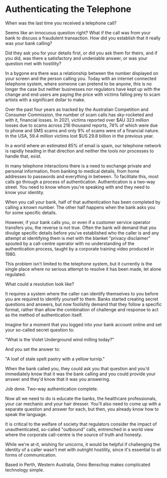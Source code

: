 # Authenticating the Telephone

When was the last time you received a telephone call?

Seems like an innocuous question right? What if the call was from your bank to discuss a fraudulent transaction. How did you establish that it really was your bank calling?

Did they ask you for your details first, or did you ask them for theirs, and if you did, was there a satisfactory and undeniable answer, or was your question met with hostility?

In a bygone era there was a relationship between the number displayed on your screen and the person calling you. Today with an internet connected telephone system, where someone can pretend to be anyone, this is no longer the case but neither businesses nor regulators have kept up with the change and end users are paying the price with victims falling prey to scam artists with a significant dollar to make.

Over the past four years as tracked by the Australian Competition and Consumer Commission, the number of scam calls has sky-rocketed and with it, financial losses. In 2021, victims reported over $AU 323 million losses due to scams across 216 thousand reports, 74% of which were due to phone and SMS scams and only 9% of scams were of a financial nature. In the USA, 59.4 million victims lost $US 29.8 billion in the previous year.

In a world where an estimated 85% of email is spam, our telephone network is rapidly heading in that direction and neither the tools nor processes to handle that, exist.

In many telephone interactions there is a need to exchange private and personal information, from banking to medical details, from home addresses to passwords and everything in between. To facilitate this, most calls go through a process of authentication. Authentication is a two-way street. You need to know whom you're speaking with and they need to know your identity.

When you call your bank, half of that authentication has been completed by calling a known number. The other half happens when the bank asks you for some specific details.

However, if your bank calls you, or even if a customer service operator transfers you, the reverse is not true. Often the bank will demand that you divulge specific details before you've established who the caller is and any attempt at identifying them is met with the blanket "privacy disclaimer" spouted by a call-centre operator with no understanding of the authentication process, taught by a corporate training video produced in 1980.

This problem isn't limited to the telephone system, but it currently is the single place where no serious attempt to resolve it has been made, let alone regulated.

What could a resolution look like?

It requires a system where the caller can identify themselves to you before you are required to identify yourself to them. Banks started creating secret questions and answers, but now foolishly demand that they follow a specific format, rather than allow the combination of challenge and response to act as the method of authentication itself.

Imagine for a moment that you logged into your bank account online and set your so-called secret question to:

"What is the Violet Underground wind milling today?"

And you set the answer to:

"A loaf of stale spelt pastry with a yellow turnip."

When the bank called you, they could ask you that question and you'd immediately know that it was the bank calling and you could provide your answer and they'd know that it was you answering.

Job done. Two-way authentication complete.

Now all we need to do is educate the banks, the healthcare professionals, your car mechanic and your hair dresser. You'll also need to come up with a separate question and answer for each, but then, you already know how to speak the language.

It is critical to the welfare of society that regulators consider the impact of unauthenticated, so-called "outbound" calls, entrenched in a world view where the corporate call-centre is the source of truth and honesty.

While we're at-it, wishing for unicorns, it would be helpful if challenging the identity of a caller wasn't met with outright hostility, since it's essential to all forms of communication.

Based in Perth, Western Australia, Onno Benschop makes complicated technology simple.
